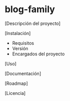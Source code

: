 # blog-family

[Descripción del proyecto]

[Instalación]

- Requisitos
- Versión
- Encargados del proyecto

[Uso]

[Documentación]

[Roadmap]

[Licencia]



